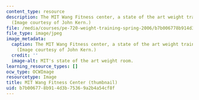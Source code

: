 ```yaml
---
content_type: resource
description: The MIT Wang Fitness center, a state of the art weight training facility.
  (Image courtesy of John Kern.)
file: /media/courses/pe-720-weight-training-spring-2006/b7b006778b914d3b75369a2b4a54cf8f_pe-720s06-th.jpg
file_type: image/jpeg
image_metadata:
  caption: The MIT Wang Fitness center, a state of the art weight training facility.
    (Image courtesy of John Kern.)
  credit: ''
  image-alt: MIT's state of the art weight room.
learning_resource_types: []
ocw_type: OCWImage
resourcetype: Image
title: MIT Wang Fitness Center (thumbnail)
uid: b7b00677-8b91-4d3b-7536-9a2b4a54cf8f
---
```

